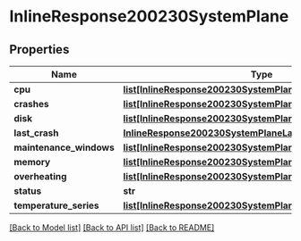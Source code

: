# InlineResponse200230SystemPlane

## Properties
Name | Type | Description | Notes
------------ | ------------- | ------------- | -------------
**cpu** | [**list[InlineResponse200230SystemPlaneCpu]**](InlineResponse200230SystemPlaneCpu.md) |  | [optional] 
**crashes** | [**list[InlineResponse200230SystemPlaneCrashes]**](InlineResponse200230SystemPlaneCrashes.md) |  | [optional] 
**disk** | [**list[InlineResponse200230SystemPlaneCpu]**](InlineResponse200230SystemPlaneCpu.md) |  | [optional] 
**last_crash** | [**InlineResponse200230SystemPlaneLastCrash**](InlineResponse200230SystemPlaneLastCrash.md) |  | [optional] 
**maintenance_windows** | [**list[InlineResponse200230SystemPlaneMaintenanceWindows]**](InlineResponse200230SystemPlaneMaintenanceWindows.md) |  | [optional] 
**memory** | [**list[InlineResponse200230SystemPlaneCpu]**](InlineResponse200230SystemPlaneCpu.md) |  | [optional] 
**overheating** | [**list[InlineResponse200230SystemPlaneMaintenanceWindows]**](InlineResponse200230SystemPlaneMaintenanceWindows.md) |  | [optional] 
**status** | **str** |  | [optional] 
**temperature_series** | [**list[InlineResponse200230SystemPlaneCpu]**](InlineResponse200230SystemPlaneCpu.md) |  | [optional] 

[[Back to Model list]](../README.md#documentation-for-models) [[Back to API list]](../README.md#documentation-for-api-endpoints) [[Back to README]](../README.md)

